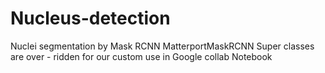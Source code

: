 # Nucleus-detection
Nuclei segmentation by Mask RCNN 
MatterportMaskRCNN Super classes are over - ridden for our custom use in Google collab Notebook 

